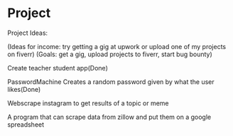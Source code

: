 # Project
Project Ideas:

(Ideas for income: try getting a gig at upwork or upload one of my projects on fiverr)
(Goals: get a gig, upload projects to fiverr, start bug bounty)

Create teacher student app(Done)

PasswordMachine Creates a random password given by what the user likes(Done)

Webscrape instagram to get results of a topic or meme

A program that can scrape data from zillow and put them on a google spreadsheet
